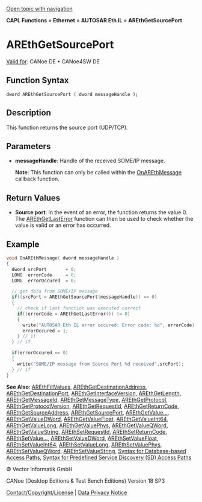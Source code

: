 [Open topic with navigation](../../../../../../CANoeDEFamily.htm#Topics/CAPLFunctions/IP/AUTOSARethIL/Functions/CAPLfunctionAREthGetSourcePort.md)

**CAPL Functions** » **Ethernet** » **AUTOSAR Eth IL** » **AREthGetSourcePort**

# AREthGetSourcePort

[Valid for](../../../../Shared/FeatureAvailability.md): CANoe DE • CANoe4SW DE

## Function Syntax

```
dword AREthGetSourcePort ( dword messageHandle );
```

## Description

This function returns the source port (UDP/TCP).

## Parameters

- **messageHandle**: Handle of the received SOME/IP message.

  **Note**: This function can only be called within the [OnAREthMessage](CAPLfunctionOnAREthMessage.md) callback function.

## Return Values

- **Source port**: In the event of an error, the function returns the value 0. The [AREthGetLastError](CAPLfunctionAREthGetLastError.md) function can then be used to check whether the value is valid or an error has occurred.

## Example

```c
void OnAREthMessage( dword messageHandle )
{
  dword srcPort       = 0;
  LONG  errorCode     = 0;
  LONG  errorOccured  = 0;

  // get data from SOME/IP message
  if((srcPort = AREthGetSourcePort(messageHandle)) == 0)
  {
    // check if last function was executed correct
    if((errorCode = AREthGetLastError()) != 0)
    {
      write("AUTOSAR Eth IL error occured: Error code: %d", errorCode);
      errorOccured = 1;
    } // if
  } // if

  if(errorOccured == 0)
  {
    write("SOME/IP message from Source Port %d received",srcPort);
  } // if
}
```

**See Also**: [AREthFillValues](CAPLfunctionAREthFillValues.md#aanchor7828), [AREthGetDestinationAddress](CAPLfunctionAREthGetDestinationAddress.md#aanchor23823), [AREthGetDestinationPort](CAPLfunctionAREthGetDestinationPort.md#aanchor1389), [AREthGetInterfaceVersion](CAPLfunctionAREthGetInterfaceVersion.md#aanchor8618), [AREthGetLength](CAPLfunctionAREthGetLength.md#aanchor584), [AREthGetMessageId](CAPLfunctionAREthGetMessageId.md#aanchor12320), [AREthGetMessageType](CAPLfunctionAREthGetMessageType.md#aanchor30485), [AREthGetProtocol](CAPLfunctionAREthGetProtocol.md#aanchor24304), [AREthGetProtocolVersion](CAPLfunctionAREthGetProtocolVersion.md#aanchor14682), [AREthGetRequestId](CAPLfunctionAREthGetRequestId.md#aanchor13716), [AREthGetReturnCode](CAPLfunctionAREthGetReturnCode.md#aanchor405), [AREthGetSourceAddress](CAPLfunctionAREthGetSourceAddress.md#aanchor11241), [AREthGetSourcePort](#aanchor6456), [AREthGetValue...](CAPLfunctionAREthGetValue.md#aanchor3713), [AREthGetValueDWord](CAPLfunctionAREthGetValueDWord.md#aanchor1597), [AREthGetValueFloat](CAPLfunctionAREthGetValueFloat.md#aanchor8487), [AREthGetValueInt64](CAPLfunctionAREthGetValueInt64.md#aanchor16774), [AREthGetValueLong](CAPLfunctionAREthGetValueLong.md#aanchor17591), [AREthGetValuePhys](CAPLfunctionAREthGetValuePhys.md#aanchor13149), [AREthGetValueQWord](CAPLfunctionAREthGetValueQWord.md#aanchor5973), [AREthGetValueString](CAPLfunctionAREthGetValueString.md#aanchor5730), [AREthSetRequestId](CAPLfunctionAREthSetRequestId.md#aanchor15454), [AREthSetReturnCode](CAPLfunctionAREthSetReturnCode.md#aanchor25639), [AREthSetValue...](CAPLfunctionAREthSetValue.md#aanchor18328), [AREthSetValueDWord](CAPLfunctionAREthSetValueDWord.md#aanchor10782), [AREthSetValueFloat](CAPLfunctionAREthSetValueFloat.md#aanchor18228), [AREthSetValueInt64](CAPLfunctionAREthSetValueInt64.md#aanchor29739), [AREthSetValueLong](CAPLfunctionAREthSetValueLong.md#aanchor24876), [AREthSetValuePhys](CAPLfunctionAREthSetValuePhys.md#aanchor11265), [AREthSetValueQWord](CAPLfunctionAREthSetValueQWord.md#aanchor30957), [AREthSetValueString](CAPLfunctionAREthSetValueString.md#aanchor9201), [Syntax for Database-based Access Paths](CAPLfunctionAREthSyntaxDatabaseAccessPath.md#aanchor1875), [Syntax for Predefined Service Discovery (SD) Access Paths](CAPLfunctionAREthSyntaxPredefinedSDAccessPath.md#aanchor18979)

© Vector Informatik GmbH

CANoe (Desktop Editions & Test Bench Editions) Version 18 SP3

[Contact/Copyright/License](../../../../Shared/ContactCopyrightLicense.md) | [Data Privacy Notice](https://www.vector.com/int/en/company/get-info/privacy-policy/)
